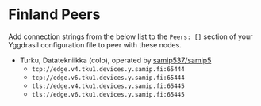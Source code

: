 # Finland Peers

Add connection strings from the below list to the `Peers: []` section of your
Yggdrasil configuration file to peer with these nodes.

* Turku, Datatekniikka (colo), operated by [samip537/samip5](https://samip.fi)
  * `tcp://edge.v4.tku1.devices.y.samip.fi:65444`
  * `tcp://edge.v6.tku1.devices.y.samip.fi:65444`
  * `tls://edge.v4.tku1.devices.y.samip.fi:65445`
  * `tls://edge.v6.tku1.devices.y.samip.fi:65445`

